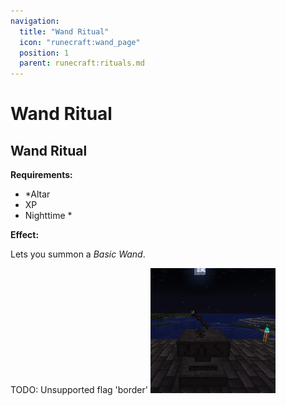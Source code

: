 ```yaml
---
navigation:
  title: "Wand Ritual"
  icon: "runecraft:wand_page"
  position: 1
  parent: runecraft:rituals.md
---
```


# Wand Ritual

## Wand Ritual

<ItemImage id="runecraft:wand_page" />

**__Requirements:__** 

- *Altar 
- XP 
- Nighttime *

**__Effect:__** 

Lets you summon a *Basic Wand*.



TODO: Unsupported flag 'border'
![](wand_ritual.png)

